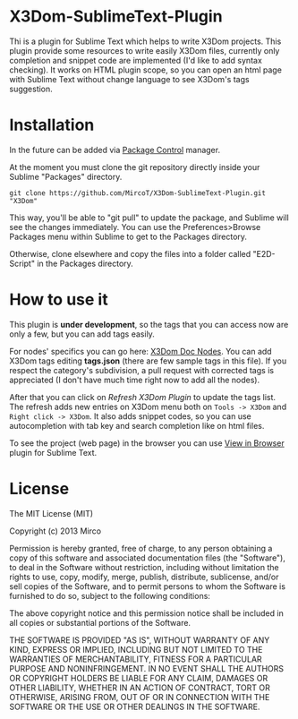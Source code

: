 X3Dom-SublimeText-Plugin
========================

Thi is a plugin for Sublime Text which helps to write X3Dom projects. This plugin provide some
resources to write easily X3Dom files, currently only completion and snippet code are implemented
(I'd like to add syntax checking). It works on HTML plugin scope, so you can open an html page 
with Sublime Text without change language to see X3Dom's tags suggestion.

# Installation

In the future can be added via [Package Control](http://wbond.net/sublime_packages/package_control) manager.  


At the moment you must clone the git repository directly inside your Sublime "Packages" directory.

```git clone https://github.com/MircoT/X3Dom-SublimeText-Plugin.git "X3Dom"```

This way, you'll be able to "git pull" to update the package, and Sublime will see the changes immediately. You can use the Preferences>Browse Packages menu within Sublime to get to the Packages directory.

Otherwise, clone elsewhere and copy the files into a folder called "E2D-Script" in the Packages directory.

# How to use it

This plugin is **under development**, so the tags that you can access now are only a few, but you can add tags
easily.

For nodes' specifics you can go here: [X3Dom Doc Nodes](http://x3dom.org/docs/dev/nodes/index.html).
You can add X3Dom tags editing **tags.json** (there are few sample tags in this file).
If you respect the category's subdivision, a pull request with corrected tags is appreciated
(I don't have much time right now to add all the nodes).  

After that you can click on *Refresh X3Dom Plugin* to update the tags list.
The refresh adds new entries on X3Dom menu both on ```Tools -> X3Dom``` and ```Right click -> X3Dom```.
It also adds snippet codes, so you can use autocompletion with tab key and search completion like on html files.  

To see the project (web page) in the browser you can use [View in Browser](https://github.com/adampresley/sublime-view-in-browser) plugin
for Sublime Text.

# License

The MIT License (MIT)

Copyright (c) 2013 Mirco

Permission is hereby granted, free of charge, to any person obtaining a copy of
this software and associated documentation files (the "Software"), to deal in
the Software without restriction, including without limitation the rights to
use, copy, modify, merge, publish, distribute, sublicense, and/or sell copies of
the Software, and to permit persons to whom the Software is furnished to do so,
subject to the following conditions:

The above copyright notice and this permission notice shall be included in all
copies or substantial portions of the Software.

THE SOFTWARE IS PROVIDED "AS IS", WITHOUT WARRANTY OF ANY KIND, EXPRESS OR
IMPLIED, INCLUDING BUT NOT LIMITED TO THE WARRANTIES OF MERCHANTABILITY, FITNESS
FOR A PARTICULAR PURPOSE AND NONINFRINGEMENT. IN NO EVENT SHALL THE AUTHORS OR
COPYRIGHT HOLDERS BE LIABLE FOR ANY CLAIM, DAMAGES OR OTHER LIABILITY, WHETHER
IN AN ACTION OF CONTRACT, TORT OR OTHERWISE, ARISING FROM, OUT OF OR IN
CONNECTION WITH THE SOFTWARE OR THE USE OR OTHER DEALINGS IN THE SOFTWARE.
